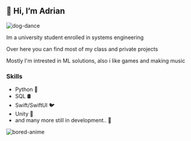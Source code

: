 ## 👋 Hi, I’m Adrian


![dog-dance](https://user-images.githubusercontent.com/61554602/195416314-7d049202-f601-4f89-b486-e8a63235173b.gif)

Im a university student enrolled in systems engineering

Over here you can find most of my class and private projects

Mostly I'm intrested in ML solutions, also i like games and making music 

### Skills 

- Python 🐍
- SQL 🛢
- Swift/SwiftUI 🐦
- Unity 👾
- and many more still in development.. 👀 

![bored-anime](https://user-images.githubusercontent.com/61554602/195418133-136059f4-7a75-4169-ae4c-468da49e641b.gif)





<!---
Adrax54/Adrax54 is a ✨ special ✨ repository because its `README.md` (this file) appears on your GitHub profile.
You can click the Preview link to take a look at your changes.
--->
